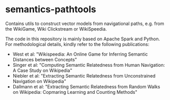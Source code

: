 # semantics-pathtools

Contains utils to construct vector models from navigational paths, e.g.
from the WikiGame, Wiki Clickstream or WikiSpeedia.

The code in this repository is mainly based on Apache Spark and Python.
For methodological details, kindly refer to the following publications:

* West et al: "Wikispeedia: An Online Game for Inferring Semantic Distances between Concepts"
* Singer et al: "Computing Semantic Relatedness from Human Navigation: A Case Study on Wikipedia"
* Niebler et al: "Extracting Semantic Relatedness from Unconstrained Navigation on Wikipedia"
* Dallmann et al: "Extracting Semantic Relatedness from Random Walks on Wikipedia: Copmaring Learning and Counting Methods"